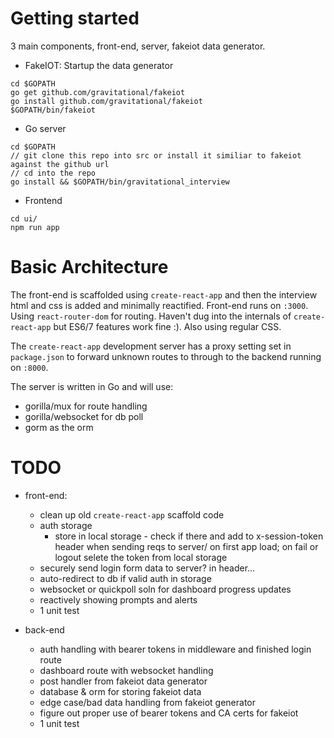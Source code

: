 # Getting started

3 main components, front-end, server, fakeiot data generator. 

- FakeIOT:
Startup the data generator
```
cd $GOPATH
go get github.com/gravitational/fakeiot
go install github.com/gravitational/fakeiot
$GOPATH/bin/fakeiot
```

- Go server
```
cd $GOPATH
// git clone this repo into src or install it similiar to fakeiot against the github url
// cd into the repo
go install && $GOPATH/bin/gravitational_interview
```

- Frontend
```
cd ui/
npm run app
```


# Basic Architecture
The front-end is scaffolded using `create-react-app` and then the interview html and css is added and minimally reactified. 
Front-end runs on `:3000`.  
Using `react-router-dom` for routing. 
Haven't dug into the internals of `create-react-app` but ES6/7 features work fine :).
Also using regular CSS.

The `create-react-app` development server has a proxy setting set in `package.json` to forward unknown routes to through to the backend running on `:8000`.  

The server is written in Go and will use:
- gorilla/mux for route handling
- gorilla/websocket for db poll
- gorm as the orm


# TODO
- front-end:
    - clean up old `create-react-app` scaffold code
    - auth storage
        - store in local storage - check if there and add to x-session-token header when sending reqs to server/ on first app load; on fail or logout selete the token from local storage
    - securely send login form data to server? in header...
    - auto-redirect to db if valid auth in storage
    - websocket or quickpoll soln for dashboard progress updates
    - reactively showing prompts and alerts
    - 1 unit test

- back-end
    - auth handling with bearer tokens in middleware and finished login route
    - dashboard route with websocket handling
    - post handler from fakeiot data generator
    - database & orm for storing fakeiot data
    - edge case/bad data handling from fakeiot generator
    - figure out proper use of bearer tokens and CA certs for fakeiot
    -  1 unit test

